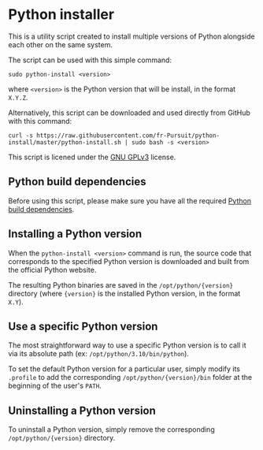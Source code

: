 # Python installer

This is a utility script created to install multiple versions of Python alongside each other on the same system.

The script can be used with this simple command:

    sudo python-install <version>

where `<version>` is the Python version that will be install, in the format `X.Y.Z`.

Alternatively, this script can be downloaded and used directly from GitHub with this command:

    curl -s https://raw.githubusercontent.com/fr-Pursuit/python-install/master/python-install.sh | sudo bash -s <version>

This script is licened under the [GNU GPLv3](./LICENSE) license.

## Python build dependencies

Before using this script, please make sure you have all the required [Python build dependencies](https://github.com/pyenv/pyenv/wiki#suggested-build-environment).

## Installing a Python version

When the `python-install <version>` command is run, the source code that corresponds to the specified Python version is downloaded and built from the official Python website.

The resulting Python binaries are saved in the `/opt/python/{version}` directory (where `{version}` is the installed Python version, in the format `X.Y`).

## Use a specific Python version

The most straightforward way to use a specific Python version is to call it via its absolute path (ex: `/opt/python/3.10/bin/python`).

To set the default Python version for a particular user, simply modify its `.profile` to add the corresponding `/opt/python/{version}/bin` folder at the beginning of the user's `PATH`.

## Uninstalling a Python version

To uninstall a Python version, simply remove the corresponding `/opt/python/{version}` directory.
